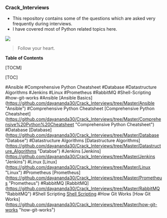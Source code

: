 ### Crack_Interviews

- This repository contains some of the questions which are asked very frequently during interviews.
- I have covered most of Python related topics here.  


![](https://pandao.github.io/editor.md/examples/images/4.jpg)
> Follow your heart.


**Table of Contents**

[TOCM]

[TOC]

#Ansible
#Comprehensive Python Cheatsheet
#Database
#Datastructure Algorithms
#Jenkins
#Linux
#Prometheus
#RabbitMQ
#Shell-Scripting
#how-git-works
#Ansible [Ansible Basics]
(https://github.com/dayananda30/Crack_Interviews/tree/Master/Ansible "Ansible")
#Comprehensive Python Cheatsheet [Comprehensive Python Cheatsheet]
(https://github.com/dayananda30/Crack_Interviews/tree/Master/Comprehensive%20Python%20Cheatsheet "Comprehensive Python Cheatsheet")
#Database [Database]
(https://github.com/dayananda30/Crack_Interviews/tree/Master/Database "Databse")
#Datastructure Algorithms [Datastructure Algorithms]
(https://github.com/dayananda30/Crack_Interviews/tree/Master/Datastructure_Algorithms "Databse")
#Jenkins [Jenkins]
(https://github.com/dayananda30/Crack_Interviews/tree/Master/Jenkins "Jenkins")
#Linux [Linux]
(https://github.com/dayananda30/Crack_Interviews/tree/Master/Linux "Linux")
#Prometheus [Prometheus]
(https://github.com/dayananda30/Crack_Interviews/tree/Master/Prometheus "Prometheus")
#RabbitMQ [RabbitMQ]
(https://github.com/dayananda30/Crack_Interviews/tree/Master/RabbitMQ "RabbitMQ")
#Shell Scripting 
[Shell Scripting](https://github.com/dayananda30/Crack_Interviews/tree/Master/Shell-Scripting "Shell Scripting")
#How Git Works [How Git Works]
(https://github.com/dayananda30/Crack_Interviews/tree/Master/how-git-works "how-git-works")

